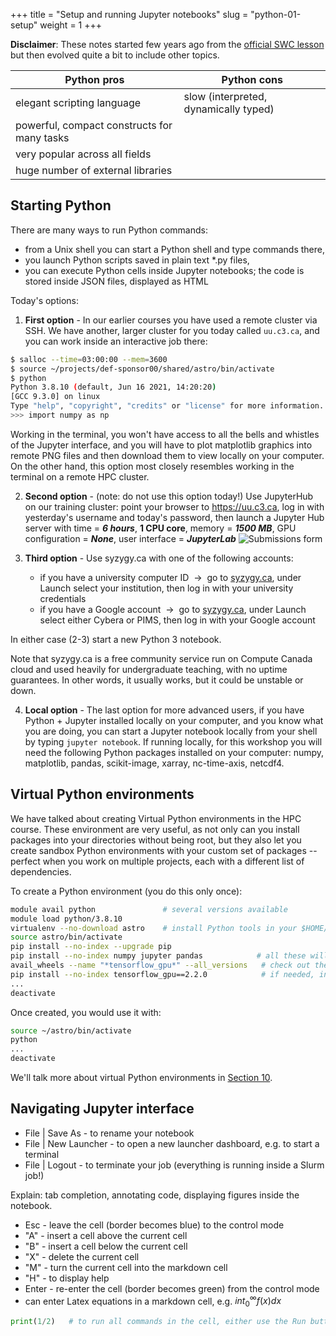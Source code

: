 +++
title = "Setup and running Jupyter notebooks"
slug = "python-01-setup"
weight = 1
+++

**Disclaimer**: These notes started few years ago from the [official SWC lesson](https://software-carpentry.org/lessons)
but then evolved quite a bit to include other topics.

Python pros                                 | Python cons
--------------------------------------------|------------------------
elegant scripting language                  | slow (interpreted, dynamically typed)
powerful, compact constructs for many tasks |
very popular across all fields              |
huge number of external libraries           |

## Starting Python

There are many ways to run Python commands:

* from a Unix shell you can start a Python shell and type commands there,
* you launch Python scripts saved in plain text *.py files,
* you can execute Python cells inside Jupyter notebooks; the code is stored inside JSON files, displayed as HTML

<!-- Today we will be using a Jupyter notebook. -->

Today's options:

1. **First option** - In our earlier courses you have used a remote cluster via SSH. We have another, larger cluster for
   you today called `uu.c3.ca`, and you can work inside an interactive job there:

```sh
$ salloc --time=03:00:00 --mem=3600
$ source ~/projects/def-sponsor00/shared/astro/bin/activate
$ python
Python 3.8.10 (default, Jun 16 2021, 14:20:20)
[GCC 9.3.0] on linux
Type "help", "copyright", "credits" or "license" for more information.
>>> import numpy as np
```

Working in the terminal, you won't have access to all the bells and whistles of the Jupyter interface, and you will have
to plot matplotlib graphics into remote PNG files and then download them to view locally on your computer. On the other
hand, this option most closely resembles working in the terminal on a remote HPC cluster.

2. **Second option** - (note: do not use this option today!) Use JupyterHub on our training cluster: point your browser
   to https://uu.c3.ca, log in with yesterday's username and today's password, then launch a Jupyter Hub server with
   time = ***6 hours***, **1 CPU core**, memory = ***1500 MB***, GPU configuration = ***None***, user interface =
   ***JupyterLab*** ![Submissions form](/img/jupyterlab.png)
   <!-- {{< figure src="/img/solveMulti.gif" >}} -->

3. **Third option** - Use syzygy.ca with one of the following accounts:
    - if you have a university computer ID &nbsp;&rarr;&nbsp; go to <a href="https://syzygy.ca"
      target="_blank">syzygy.ca</a>, under Launch select your institution, then log in with your university credentials
    - if you have a Google account &nbsp;&rarr;&nbsp; go to <a href="https://syzygy.ca" target="_blank">syzygy.ca</a>,
      under Launch select either Cybera or PIMS, then log in with your Google account
	<!-- - if you have a GitHub account &nbsp;&rarr;&nbsp; go to https://westgrid.syzygy.ca, sign in with your GitHub account -->

In either case (2-3) start a new Python 3 notebook.

<!-- This will open a browser page pointing to the Jupyter server (remote except for the last option). Click on New -> -->
<!-- Python 3. -->

Note that syzygy.ca is a free community service run on Compute Canada cloud and used heavily for undergraduate teaching,
with no uptime guarantees. In other words, it usually works, but it could be unstable or down.

4. **Local option** - The last option for more advanced users, if you have Python + Jupyter installed locally on your
computer, and you know what you are doing, you can start a Jupyter notebook locally from your shell by typing `jupyter
notebook`. If running locally, for this workshop you will need the following Python packages installed on your computer:
numpy, matplotlib, pandas, scikit-image, xarray, nc-time-axis, netcdf4.

<!-- cartopy -->

## Virtual Python environments

We have talked about creating Virtual Python environments in the HPC course. These environment are very useful, as not
only can you install packages into your directories without being root, but they also let you create sandbox Python
environments with your custom set of packages -- perfect when you work on multiple projects, each with a different list
of dependencies.

To create a Python environment (you do this only once):

```sh
module avail python               # several versions available
module load python/3.8.10
virtualenv --no-download astro    # install Python tools in your $HOME/astro
source astro/bin/activate
pip install --no-index --upgrade pip
pip install --no-index numpy jupyter pandas            # all these will go into your $HOME/astro
avail_wheels --name "*tensorflow_gpu*" --all_versions   # check out the available packages
pip install --no-index tensorflow_gpu==2.2.0            # if needed, install a specific version
...
deactivate
```

Once created, you would use it with:

```sh
source ~/astro/bin/activate
python
...
deactivate
```

We'll talk more about virtual Python environments in [Section 10](../python-10-libraries).

## Navigating Jupyter interface

- File | Save As - to rename your notebook
- File | New Launcher - to open a new launcher dashboard, e.g. to start a terminal
- File | Logout - to terminate your job (everything is running inside a Slurm job!)

Explain: tab completion, annotating code, displaying figures inside the notebook.

* Esc - leave the cell (border becomes blue) to the control mode
* "A" - insert a cell above the current cell
* "B" - insert a cell below the current cell
* "X" - delete the current cell
* "M" - turn the current cell into the markdown cell
* "H" - to display help
* Enter - re-enter the cell (border becomes green) from the control mode
* can enter Latex equations in a markdown cell, e.g. $int_0^\infty f(x)dx$

```py
print(1/2)   # to run all commands in the cell, either use the Run button, or press shift+return
```
